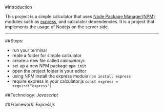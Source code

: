 #Introduction

This project is a simple calculator that uses [Node Package Manager(NPM)](https://npmjs.com) modules 
such as [express](https://expressjs.com), and calculator dependencies.
It is a project that implements the usage of Nodejs on the server side.
***

##Steps:
* run your terminal
* reate a folder for simple calculator
* create a new file called *calculator.js*
* set up a new NPM package `npm init`
* open the project folder in your editor
* using NPM install the express module `npm install express`
* require express in your calculator.js `const express = require("express")`

##Technology:
*Javascript*

##Framework:
*Expressjs*
